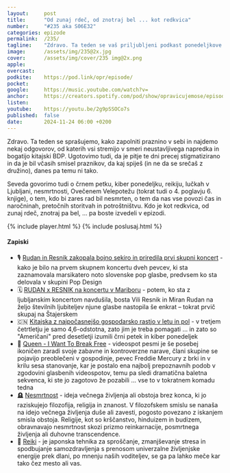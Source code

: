 ```yaml
---
layout: 	post
title:  	"Od zunaj rdeč, od znotraj bel ... kot redkvica"
number: 	"#235 aka S06E32"
categories:	epizode
permalink:	/235/
tagline: 	"Zdravo. Ta teden se vaš priljubljeni podkast ponedeljkove prometne konice spet prelevi v hortikulturni podkast, kjer boste izvedeli za kaj vse so dobre redkvice."
image:		/assets/img/235@2x.jpg
cover:		/assets/img/cover/235 img@2x.png
apple:		
overcast:	
podkite:	https://pod.link/opr/episode/
pocket:		
google:		https://music.youtube.com/watch?v=
anchor:		https://creators.spotify.com/pod/show/opravicujemose/episodes/Od-zunaj-rde--od-znotraj-bel-----kot-redkvica-e2reil4
listen:		
youtube:	https://youtu.be/2g9pSSOCo7s
published:	false
date: 		2024-11-24 06:00 +0200
---
```


Zdravo. Ta teden se sprašujemo, kako zapolniti praznino v sebi in najdemo nekaj odgovorov, od katerih vsi stremijo v smeri neustavljivega napredka in bogatijo kitajski BDP. Ugotovimo tudi, da je pitje te dni precej stigmatizirano in da je bil včasih smisel praznikov, da kaj spiješ (in ne da se srečaš z družino), danes pa temu ni tako. 

Seveda govorimo tudi o črnem petku, kiber ponedeljku, reikiju, lučkah v Ljubljani, nesmrtnosti, Ovečenem Velepotežu (tokrat tudi o 4. poglavju 6. knjige), o tem, kdo bi zares rad bil nesmrten, o tem da nas vse povozi čas in naročninah, pretočnih storitvah in potroštništvu. Kdo je kot redkvica, od zunaj rdeč, znotraj pa bel, ... pa boste izvedeli v epizodi. 

{% include player.html %}
{% include poslusaj.html %}

<!--break-->

#### Zapiski

- 🎙️ [Rudan in Resnik zakopala bojno sekiro in priredila prvi skupni koncert](https://siol.net/trendi/glasba-in-film/rudan-in-resnik-zakopala-bojno-sekiro-in-priredila-prvi-skupni-koncert-foto-648596) - kako je bilo na prvem skupnem koncertu dveh pevcev, ki sta zaznamovala marsikatero noto slovenske pop glasbe, predvsem ko sta delovala v skupini Pop Design 
- 🗓️ [RUDAN x RESNIK na koncertu v Mariboru](https://www.eventim.si/si/vstopnice/rudan-x-resnik-maribor-usc-leona-stuklja-644969/event.html) - potem, ko sta z ljubljanskim koncertom navdušila, bosta Vili Resnik in Miran Rudan na željo številnih ljubiteljev njune glasbe nastopila še enkrat – tokrat prvič skupaj na Štajerskem 
- 🇨🇳 [Kitajska z najpočasnejšo gospodarsko rastjo v letu in pol](https://forbes.n1info.si/novice/kitajska-z-najpocasnejso-gospodarsko-rastjo-v-letu-in-pol/) - v tretjem četrtletju je samo 4,6-odstotna, zato jim je treba pomagati ... in zato so "Američani" pred desetletji izumili črni petek in kiber ponedeljek 
- 🧹 [Queen - I Want To Break Free](https://www.youtube.com/watch?v=f4Mc-NYPHaQ) - videospot pesmi je še posebej ikoničen zaradi svoje zabavne in kontroverzne narave, člani skupine se pojavijo preoblečeni v gospodinje, pevec Freddie Mercury z brki in v krilu sesa stanovanje, kar je postalo ena najbolj prepoznavnih podob v zgodovini glasbenih videospotov, temu pa sledi dramatična baletna sekvenca, ki ste jo zagotovo že pozabili ... vse to v tokratnem komadu tedna 
- 🪦 [Nesmrtnost](https://x.com/) -  ideja večnega življenja ali obstoja brez konca, ki jo raziskujejo filozofija, religija in znanost. V filozofskem smislu se nanaša na idejo večnega življenja duše ali zavesti, pogosto povezano z iskanjem smisla obstoja. Religije, kot so krščanstvo, hinduizem in budizem, obravnavajo nesmrtnost skozi prizmo reinkarnacije, posmrtnega življenja ali duhovne transcendence. 
- 👋 [Reiki](https://en.wikipedia.org/wiki/Reiki) - je japonska tehnika za sproščanje, zmanjševanje stresa in spodbujanje samozdravljenja s prenosom univerzalne življenjske energije prek dlani, po mnenju naših voditeljev, se ga pa lahko meče kar tako čez mesto ali vas.